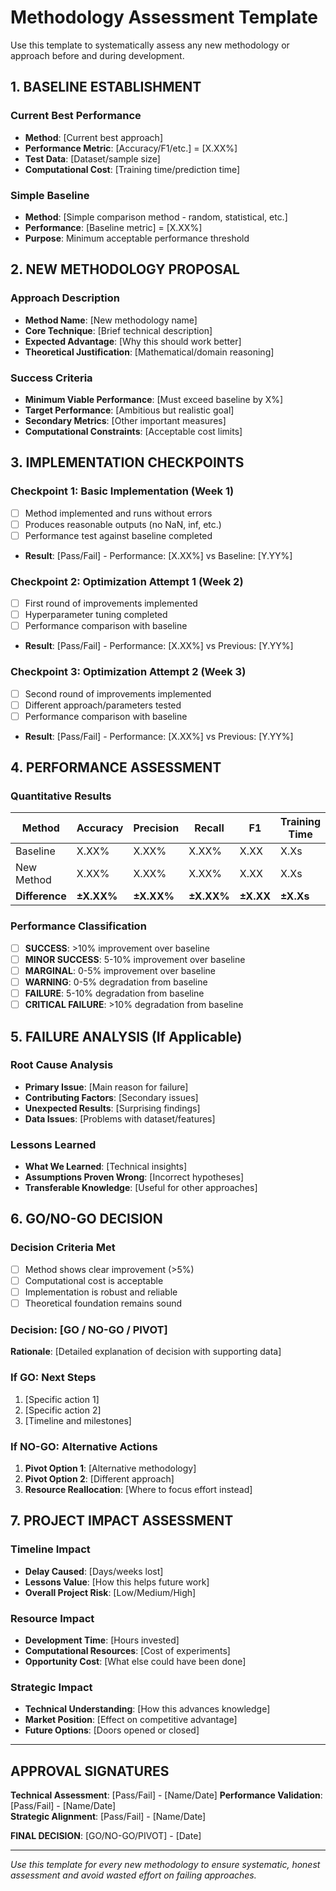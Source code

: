 # Methodology Assessment Template

Use this template to systematically assess any new methodology or approach before and during development.

## 1. BASELINE ESTABLISHMENT

### Current Best Performance
- **Method**: [Current best approach]
- **Performance Metric**: [Accuracy/F1/etc.] = [X.XX%]
- **Test Data**: [Dataset/sample size]
- **Computational Cost**: [Training time/prediction time]

### Simple Baseline
- **Method**: [Simple comparison method - random, statistical, etc.]
- **Performance**: [Baseline metric] = [X.XX%]
- **Purpose**: Minimum acceptable performance threshold

## 2. NEW METHODOLOGY PROPOSAL

### Approach Description
- **Method Name**: [New methodology name]
- **Core Technique**: [Brief technical description]
- **Expected Advantage**: [Why this should work better]
- **Theoretical Justification**: [Mathematical/domain reasoning]

### Success Criteria
- **Minimum Viable Performance**: [Must exceed baseline by X%]
- **Target Performance**: [Ambitious but realistic goal]
- **Secondary Metrics**: [Other important measures]
- **Computational Constraints**: [Acceptable cost limits]

## 3. IMPLEMENTATION CHECKPOINTS

### Checkpoint 1: Basic Implementation (Week 1)
- [ ] Method implemented and runs without errors
- [ ] Produces reasonable outputs (no NaN, inf, etc.)
- [ ] Performance test against baseline completed
- **Result**: [Pass/Fail] - Performance: [X.XX%] vs Baseline: [Y.YY%]

### Checkpoint 2: Optimization Attempt 1 (Week 2)
- [ ] First round of improvements implemented
- [ ] Hyperparameter tuning completed
- [ ] Performance comparison with baseline
- **Result**: [Pass/Fail] - Performance: [X.XX%] vs Previous: [Y.YY%]

### Checkpoint 3: Optimization Attempt 2 (Week 3)
- [ ] Second round of improvements implemented
- [ ] Different approach/parameters tested
- [ ] Performance comparison with baseline
- **Result**: [Pass/Fail] - Performance: [X.XX%] vs Previous: [Y.YY%]

## 4. PERFORMANCE ASSESSMENT

### Quantitative Results
| Method | Accuracy | Precision | Recall | F1 | Training Time | Inference Time |
|--------|----------|-----------|--------|----|--------------| --------------|
| Baseline | X.XX% | X.XX% | X.XX% | X.XX | X.Xs | X.Xs |
| New Method | X.XX% | X.XX% | X.XX% | X.XX | X.Xs | X.Xs |
| **Difference** | **±X.XX%** | **±X.XX%** | **±X.XX%** | **±X.XX** | **±X.Xs** | **±X.Xs** |

### Performance Classification
- [ ] **SUCCESS**: >10% improvement over baseline
- [ ] **MINOR SUCCESS**: 5-10% improvement over baseline  
- [ ] **MARGINAL**: 0-5% improvement over baseline
- [ ] **WARNING**: 0-5% degradation from baseline
- [ ] **FAILURE**: 5-10% degradation from baseline
- [ ] **CRITICAL FAILURE**: >10% degradation from baseline

## 5. FAILURE ANALYSIS (If Applicable)

### Root Cause Analysis
- **Primary Issue**: [Main reason for failure]
- **Contributing Factors**: [Secondary issues]
- **Unexpected Results**: [Surprising findings]
- **Data Issues**: [Problems with dataset/features]

### Lessons Learned
- **What We Learned**: [Technical insights]
- **Assumptions Proven Wrong**: [Incorrect hypotheses]
- **Transferable Knowledge**: [Useful for other approaches]

## 6. GO/NO-GO DECISION

### Decision Criteria Met
- [ ] Method shows clear improvement (>5%)
- [ ] Computational cost is acceptable
- [ ] Implementation is robust and reliable
- [ ] Theoretical foundation remains sound

### Decision: [GO / NO-GO / PIVOT]

**Rationale**: [Detailed explanation of decision with supporting data]

### If GO: Next Steps
1. [Specific action 1]
2. [Specific action 2]
3. [Timeline and milestones]

### If NO-GO: Alternative Actions
1. **Pivot Option 1**: [Alternative methodology]
2. **Pivot Option 2**: [Different approach]
3. **Resource Reallocation**: [Where to focus effort instead]

## 7. PROJECT IMPACT ASSESSMENT

### Timeline Impact
- **Delay Caused**: [Days/weeks lost]
- **Lessons Value**: [How this helps future work]
- **Overall Project Risk**: [Low/Medium/High]

### Resource Impact
- **Development Time**: [Hours invested]
- **Computational Resources**: [Cost of experiments]
- **Opportunity Cost**: [What else could have been done]

### Strategic Impact
- **Technical Understanding**: [How this advances knowledge]
- **Market Position**: [Effect on competitive advantage]
- **Future Options**: [Doors opened or closed]

---

## APPROVAL SIGNATURES

**Technical Assessment**: [Pass/Fail] - [Name/Date]
**Performance Validation**: [Pass/Fail] - [Name/Date]  
**Strategic Alignment**: [Pass/Fail] - [Name/Date]

**FINAL DECISION**: [GO/NO-GO/PIVOT] - [Date]

---

*Use this template for every new methodology to ensure systematic, honest assessment and avoid wasted effort on failing approaches.*